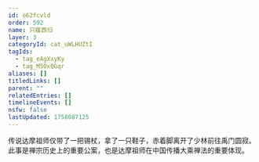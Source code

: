 ```yaml
---
id: o62fcvld
order: 592
name: 只履西归
layer: 3
categoryId: cat_uWLHUZtI
tagIds:
  - tag_eAgXxyKy
  - tag_M5OxQGqr
aliases: []
titledLinks: []
parent: ""
relatedEntries: []
timelineEvents: []
nsfw: false
lastUpdated: 1758087125
---
```


传说达摩祖师仅带了一把锡杖，拿了一只鞋子，赤着脚离开了少林前往禹门圆寂。此事是禅宗历史上的重要公案，也是达摩祖师在中国传播大乘禅法的重要体现。
